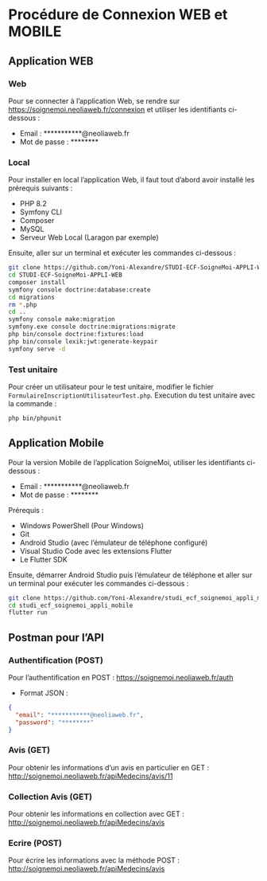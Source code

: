 # Procédure de Connexion WEB et MOBILE

## Application WEB

### Web
Pour se connecter à l’application Web, se rendre sur https://soignemoi.neoliaweb.fr/connexion et utiliser les identifiants ci-dessous :
- Email : ***********@neoliaweb.fr
- Mot de passe : ********

### Local
Pour installer en local l’application Web, il faut tout d’abord avoir installé les prérequis suivants :
- PHP 8.2
- Symfony CLI
- Composer
- MySQL
- Serveur Web Local (Laragon par exemple)

Ensuite, aller sur un terminal et exécuter les commandes ci-dessous :
```bash
git clone https://github.com/Yoni-Alexandre/STUDI-ECF-SoigneMoi-APPLI-WEB.git
cd STUDI-ECF-SoigneMoi-APPLI-WEB
composer install
symfony console doctrine:database:create
cd migrations
rm *.php
cd ..
symfony console make:migration
symfony.exe console doctrine:migrations:migrate
php bin/console doctrine:fixtures:load
php bin/console lexik:jwt:generate-keypair
symfony serve -d
```

### Test unitaire
Pour créer un utilisateur pour le test unitaire, modifier le fichier `FormulaireInscriptionUtilisateurTest.php`.
Execution du test unitaire avec la commande :
```bash
php bin/phpunit
```

## Application Mobile
Pour la version Mobile de l’application SoigneMoi, utiliser les identifiants ci-dessous :
- Email : ***********@neoliaweb.fr
- Mot de passe : ********

Prérequis :
- Windows PowerShell (Pour Windows)
- Git
- Android Studio (avec l’émulateur de téléphone configuré)
- Visual Studio Code avec les extensions Flutter
- Le Flutter SDK

Ensuite, démarrer Android Studio puis l’émulateur de téléphone et aller sur un terminal pour exécuter les commandes ci-dessous :
```bash
git clone https://github.com/Yoni-Alexandre/studi_ecf_soignemoi_appli_mobile.git
cd studi_ecf_soignemoi_appli_mobile
flutter run
```

## Postman pour l’API

### Authentification (POST)
Pour l’authentification en POST :
https://soignemoi.neoliaweb.fr/auth
- Format JSON :
```json
{
  "email": "***********@neoliaweb.fr",
  "password": "********"
}
```

### Avis (GET)
Pour obtenir les informations d’un avis en particulier en GET :
http://soignemoi.neoliaweb.fr/apiMedecins/avis/11

### Collection Avis (GET)
Pour obtenir les informations en collection avec GET :
http://soignemoi.neoliaweb.fr/apiMedecins/avis

### Ecrire (POST)
Pour écrire les informations avec la méthode POST :
http://soignemoi.neoliaweb.fr/apiMedecins/avis
